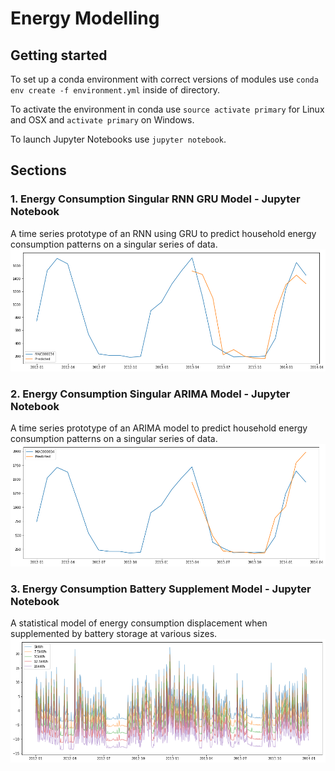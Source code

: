 # Energy Modelling

## Getting started
To set up a conda environment with correct versions of modules use
`conda env create -f environment.yml` inside of directory.

To activate the environment in conda use `source activate primary` for Linux and OSX and `activate primary` on Windows.

To launch Jupyter Notebooks use `jupyter notebook`.

## Sections
### 1. Energy Consumption Singular RNN GRU Model - Jupyter Notebook
A time series prototype of an RNN using GRU to predict household energy consumption patterns on a singular series of data.
<img src="./img/01_energy_consumption_rnn_gru_model.png">

### 2. Energy Consumption Singular ARIMA Model - Jupyter Notebook
A time series prototype of an ARIMA model to predict household energy consumption patterns on a singular series of data.
<img src="./img/02_energy_consumption_arima_model.png">

### 3. Energy Consumption Battery Supplement Model - Jupyter Notebook
A statistical model of energy consumption displacement when supplemented by battery storage at various sizes.
<img src="./img/03_energy_consumption_battery_supplement_model.png">